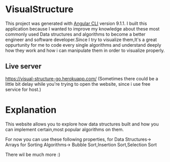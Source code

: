 # VisualStructure
This project was generated with [Angular CLI](https://github.com/angular/angular-cli) version 9.1.1.
I built this application because I wanted to improve my knowledge about these most commonly used Data structures and algorithms to become
a better engineer and software developer.Since I try to visualize them,It's a great oppurtunity for me to code every single algorithms
and understand deeply how they work and how i can manipulate them in order to visualize properly.


## Live server
https://visual-structure-go.herokuapp.com/ (Sometimes there could be a little bit delay while you're trying to open the website, since i use free service for host.)

# Explanation
This website allows you to explore how data structures built and how you can implement certain,most popular algorithms on them.

For now you can use these following properties,
for Data Structures-> Arrays
for Sorting Algorithms-> Bubble Sort,Insertion Sort,Selection Sort

There wil be much more :)
